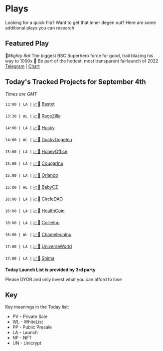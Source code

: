 
# Plays

Looking for a quick flip? Want to get that inner degen out? Here are some additional plays you can research

## Featured Play

🐀*Mighty Rat* The biggest BSC Superhero force for good, trail blazing his way to 1000x 💪
Be part of the hottest, most transparent fairlaunch of 2022
[Telegram](https://t.me/mightyratbsc) | [Chart](https://app.nexuscrypto.com/token/bsc/0xf1c5c118c0133d13a6164e0f1554ee50f1398af1)

## Today's Tracked Projects for September 4th
_Times are GMT_

`13:00 | LA |` [📈](https://app.nexuscrypto.com/token/bsc/0x93e2ea6c41fc693ab2865b86699cb6f33b42e32d)[📲](https://www.pinksale.finance/launchpad/0xD35A5548d5BD4f579e886A44E57Eb60CF731977A?chain=BSC) [Bastet](https://t.me/BASTET_Token_Official)

`13:30 | WL |` [📈](https://app.nexuscrypto.com/token/bsc/0xe992d475e17917af09aff9f31a338d4c73a1738e)[📲](https://www.pinksale.finance/launchpad/0xC4e7678d3E86C9103F4dE58ED0947CBFb7a42F17?chain=BSC) [RageZilla](https://t.me/RageZilla_CN)

`14:00 | LA |` [📈](https://app.nexuscrypto.com/token/bsc/0xd915ceb9661963392ef75500e596ce3f63a69b61)[📲](https://www.pinksale.finance/launchpad/0x0376B4828587a7529dBA910B0DD241DB313723D9?chain=BSC) [Husky](https://t.me/HuskyEN)

`14:00 | WL |` [📈](https://app.nexuscrypto.com/token/bsc/0x19f9b304814be2f713ded232fbab07ad637feccc)[📲](https://www.pinksale.finance/launchpad/0xf9F7775D1d3E85cAbA82A8f8a31eAdE9aDf1e1aD?chain=BSC) [DuckyDogeInu](https://t.me/DuckyDogeInu)

`15:00 | LA |` [📈](https://app.nexuscrypto.com/token/bsc/0x6927ba6c0068ca8584eea45f2b5df02ddecd1bea)[📲](https://www.pinksale.finance/launchpad/0x2af0C7846d05B407eEe129510139A3cA25D14B8C?chain=BSC) [HoneyOffice](https://t.me/Honey_Office_Chat)

`15:00 | LA |` [📈](https://app.nexuscrypto.com/token/bsc/0x57384c4a456c6a3b398c3e57948703ee11724930)[📲](https://www.pinksale.finance/launchpad/0x2Ef9671bC2Bd0b88bDeAA3399E5823EE7B29b00B?chain=BSC) [CougarInu](https://t.me/Cougarinu)

`15:00 | LA |` [📈](https://app.nexuscrypto.com/token/bsc/0xad21cf09549213c4f491a1e153d84104f3245957)[📲](https://www.pinksale.finance/launchpad/0x70b04F08BB7264aa0d3696c3717326cc5a62F845?chain=BSC) [Orlando](https://t.me/OrlandoChain)

`15:00 | WL |` [📈](https://app.nexuscrypto.com/token/bsc/0xc22676a7a5d12194ce4a16c004b4c4b418bdc73f)[📲](https://gempad.app/presale/0x019a5018FFFD24E22421b8E0d5fDF5f6a5a64E08?chainId=56) [BabyCZ](https://t.me/BabyCzToken)

`16:00 | LA |` [📈](https://app.nexuscrypto.com/token/bsc/0x0985bfc40926863ec4de6cb994e86f3324262e23)[📲](https://www.pinksale.finance/launchpad/0x40a00984a2eFe0f92aEc71748e36873dF2b9EE6E?chain=BSC) [CircleDAO](https://t.me/circledao)

`16:00 | LA |` [📈](https://app.nexuscrypto.com/token/bsc/0x32b166e082993af6598a89397e82e123ca44e74e)[📲](https://www.pinksale.finance/launchpad/0xEE9B2D1F83A82aA92459C74387285dEA78EeD8e0?chain=BSC) [HealthCoin](https://t.me/HealthCoinArmy)

`16:00 | LA |` [📈](https://app.nexuscrypto.com/token/bsc/0x31491c35c094a0336f4859dd94ab9466709dec45)[📲](https://gempad.app/presale/0x27b95D612cB4910C611A8F4B6e04ef389ba412ec?chainId=56) [CollieInu](https://t.me/Collieinu_Portal)

`16:00 | WL |` [📈](https://app.nexuscrypto.com/token/bsc/0x243713d1147fe87c07a25019df08496ecee693c7)[📲](https://www.pinksale.finance/launchpad/0x75E672d05b046890FDC0bd7dF65b2513989B0c46?chain=BSC) [ChameleonInu](https://t.me/Chameleoninubsc)

`17:00 | LA |` [📈](https://app.nexuscrypto.com/token/bsc/0xffc4c02c6bb187ce473fb00458ef6cf80503d189)[📲](https://www.pinksale.finance/launchpad/0x290ea00d8d6d0a3e9b78009a051b3696660779a4?chain=BSC) [UniverseWorld](https://t.me/UniverseWorldCupNFT)

`17:00 | LA |` [📈](https://app.nexuscrypto.com/token/bsc/0x2979bd552940471cee400dfc5c90086f361a8839)[📲](https://app.unicrypt.network/amm/pancake-v2/ilo/0x5C816AAd99D6627852b82df5FeA426bb81355f13) [Shima](https://t.me/Shimaenagabsc)

**Today Launch List is provided by 3rd party**

Please DYOR and only invest what you can afford to lose

## Key
Key meanings in the Today list:

- PV - Private Sale
- WL - WhiteList
- PP - Public Presale
- LA - Launch
- NF - NFT
- UN - Unicrypt